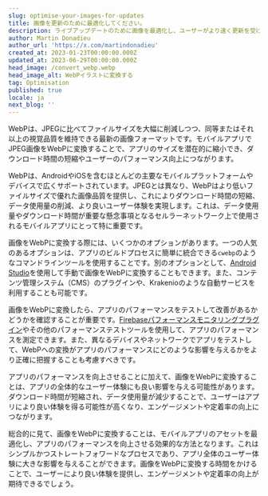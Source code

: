 ```yaml
---
slug: optimise-your-images-for-updates
title: 画像を更新のために最適化してください。
description: ライブアップデートのために画像を最適化し、ユーザーがより速く更新を受け取れるようにする方法。
author: Martin Donadieu
author_url: 'https://x.com/martindonadieu'
created_at: 2023-01-23T00:00:00.000Z
updated_at: 2023-06-29T00:00:00.000Z
head_image: /convert_webp.webp
head_image_alt: WebPイラストに変換する
tag: Optimisation
published: true
locale: ja
next_blog: ''
---
```


WebPは、JPEGに比べてファイルサイズを大幅に削減しつつ、同等またはそれ以上の視覚品質を維持できる最新の画像フォーマットです。モバイルアプリでJPEG画像をWebPに変換することで、アプリのサイズを潜在的に縮小でき、ダウンロード時間の短縮やユーザーのパフォーマンス向上につながります。

WebPは、AndroidやiOSを含むほとんどの主要なモバイルプラットフォームやデバイスで広くサポートされています。JPEGとは異なり、WebPはより低いファイルサイズで優れた画像品質を提供し、これによりダウンロード時間の短縮、データ使用量の削減、より良いユーザー体験を実現します。これは、データ使用量やダウンロード時間が重要な懸念事項となるセルラーネットワーク上で使用されるモバイルアプリにとって特に重要です。

画像をWebPに変換する際には、いくつかのオプションがあります。一つの人気のあるオプションは、アプリのビルドプロセスに簡単に統合できる`cwebp`のようなコマンドラインツールを使用することです。別のオプションとして、[Android Studio](https://sitesgooglecom/a/androidcom/tools/tech-docs/webp/)を使用して手動で画像をWebPに変換することもできます。また、コンテンツ管理システム（CMS）のプラグインや、Krakenioのような自動サービスを利用することも可能です。

画像をWebPに変換したら、アプリのパフォーマンスをテストして改善があるかどうかを確認することが重要です。[Firebaseパフォーマンスモニタリングプラグイン](https://githubcom/capawesome-team/capacitor-firebase/tree/main/packages/performance/)やその他のパフォーマンステストツールを使用して、アプリのパフォーマンスを測定できます。また、異なるデバイスやネットワークでアプリをテストして、WebPへの変換がアプリのパフォーマンスにどのような影響を与えるかをより正確に把握することも考慮すべきです。

アプリのパフォーマンスを向上させることに加えて、画像をWebPに変換することは、アプリの全体的なユーザー体験にも良い影響を与える可能性があります。ダウンロード時間が短縮され、データ使用量が減少することで、ユーザーはアプリにより良い体験を得る可能性が高くなり、エンゲージメントや定着率の向上につながります。

総合的に見て、画像をWebPに変換することは、モバイルアプリのアセットを最適化し、アプリのパフォーマンスを向上させる効果的な方法となります。これはシンプルかつストレートフォワードなプロセスであり、アプリ全体のユーザー体験に大きな影響を与えることができます。画像をWebPに変換する時間をかけることで、ユーザーにより良い体験を提供し、エンゲージメントや定着率の向上が期待できるでしょう。